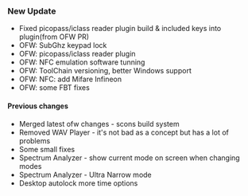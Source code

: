 ### New Update
* Fixed picopass/iclass reader plugin build & included keys into plugin(from OFW PR)
* OFW: SubGhz keypad lock
* OFW: picopass/iclass reader plugin
* OFW: NFC emulation software tunning
* OFW: ToolChain versioning, better Windows support
* OFW: NFC: add Mifare Infineon
* OFW: some FBT fixes
#### Previous changes
* Merged latest ofw changes - scons build system
* Removed WAV Player - it's not bad as a concept but has a lot of problems
* Some small fixes
* Spectrum Analyzer - show current mode on screen when changing modes
* Spectrum Analyzer - Ultra Narrow mode
* Desktop autolock more time options
